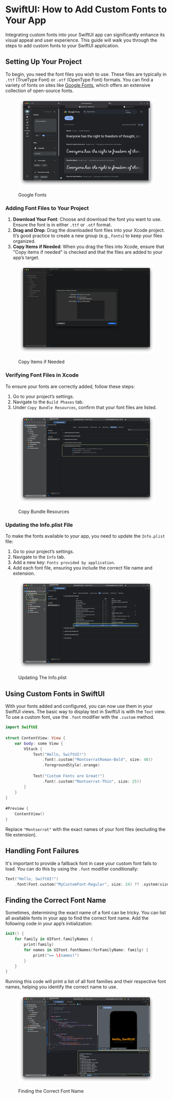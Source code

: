 # SwiftUI: How to Add Custom Fonts to Your App

Integrating custom fonts into your SwiftUI app can significantly enhance its visual appeal and user experience. This guide will walk you through the steps to add custom fonts to your SwiftUI application.

## **Setting Up Your Project**

To begin, you need the font files you wish to use. These files are typically in `.ttf` (TrueType Font) or `.otf` (OpenType Font) formats. You can find a variety of fonts on sites like [Google Fonts](https://fonts.google.com/), which offers an extensive collection of open-source fonts.

<figure><img src="../../.gitbook/assets/Screenshot 2024-06-28 at 2.12.38 PM.png" alt=""><figcaption><p>Google Fonts</p></figcaption></figure>

### **Adding Font Files to Your Project**

1. **Download Your Font**: Choose and download the font you want to use. Ensure the font is in either `.ttf` or `.otf` format.
2. **Drag and Drop**: Drag the downloaded font files into your Xcode project. It’s good practice to create a new group (e.g., `Fonts`) to keep your files organized.
3. **Copy Items if Needed**: When you drag the files into Xcode, ensure that "Copy items if needed" is checked and that the files are added to your app’s target.

<figure><img src="../../.gitbook/assets/Screenshot 2024-06-28 at 2.21.15 PM.png" alt=""><figcaption><p>Copy Items if Needed</p></figcaption></figure>

### **Verifying Font Files in Xcode**

To ensure your fonts are correctly added, follow these steps:

1. Go to your project’s settings.
2. Navigate to the `Build Phases` tab.
3. Under `Copy Bundle Resources`, confirm that your font files are listed.

<figure><img src="../../.gitbook/assets/Screenshot 2024-06-28 at 2.26.44 PM.png" alt=""><figcaption><p>Copy Bundle Resources</p></figcaption></figure>

### **Updating the Info.plist File**

To make the fonts available to your app, you need to update the `Info.plist` file:

1. Go to your project’s settings.
2. Navigate to the `Info` tab.
3. Add a new key: `Fonts provided by application`.
4. Add each font file, ensuring you include the correct file name and extension.

<figure><img src="../../.gitbook/assets/Screenshot 2024-06-28 at 2.36.20 PM.png" alt=""><figcaption><p>Updating The Info.plist</p></figcaption></figure>

## **Using Custom Fonts in SwiftUI**

With your fonts added and configured, you can now use them in your SwiftUI views. The basic way to display text in SwiftUI is with the `Text` view. To use a custom font, use the `.font` modifier with the `.custom` method.

```swift
import SwiftUI

struct ContentView: View {
    var body: some View {
        VStack {
            Text("Hello, SwiftUI!")
                .font(.custom("MontserratRoman-Bold", size: 48))
                .foregroundStyle(.orange)

            Text("Custom Fonts are Great!")
                .font(.custom("Montserrat-Thin", size: 25))
        }
    }
}

#Preview {
    ContentView()
}
```

Replace `"Montserrat"`  with the exact names of your font files (excluding the file extension).

## **Handling Font Failures**

It's important to provide a fallback font in case your custom font fails to load. You can do this by using the `.font` modifier conditionally:

```swift
Text("Hello, SwiftUI!")
    .font(Font.custom("MyCustomFont-Regular", size: 24) ?? .system(size: 24))
```

## **Finding the Correct Font Name**

Sometimes, determining the exact name of a font can be tricky. You can list all available fonts in your app to find the correct font name. Add the following code in your app’s initialization:

```swift
init() {
    for family in UIFont.familyNames {
        print(family)
        for names in UIFont.fontNames(forFamilyName: family) {
            print("== \(names)")
        }
    }
}
```

Running this code will print a list of all font families and their respective font names, helping you identify the correct name to use.

<figure><img src="../../.gitbook/assets/Screenshot 2024-06-28 at 2.51.24 PM.png" alt=""><figcaption><p>Finding the Correct Font Name</p></figcaption></figure>

